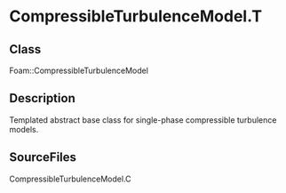 # CompressibleTurbulenceModel.T 
## Class
Foam::CompressibleTurbulenceModel

## Description
Templated abstract base class for single-phase compressible
turbulence models.

## SourceFiles
CompressibleTurbulenceModel.C

